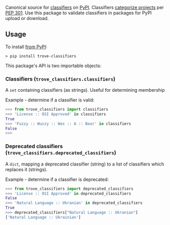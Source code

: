 Canonical source for [classifiers](https://pypi.org/classifiers/) on
[PyPI](https://pypi.org). Classifiers [categorize
projects](https://packaging.python.org/specifications/core-metadata/#classifier-multiple-use)
per [PEP 301](https://www.python.org/dev/peps/pep-0301/). Use this
package to validate classifiers in packages for PyPI upload or
download.

## Usage

To install [from PyPI](https://pypi.org/project/trove-classifiers/):

```
> pip install trove-classifiers
```

This package's API is two importable objects:

### Classifiers (`trove_classifiers.classifiers`)
A `set` containing classifiers (as strings). Useful for determining membership

Example - determine if a classifier is valid:

```python
>>> from trove_classifiers import classifiers
>>> 'License :: OSI Approved' in classifiers
True
>>> 'Fuzzy :: Wuzzy :: Was :: A :: Bear' in classifiers
False
>>>
```

### Deprecated classifiers (`trove_classifiers.deprecated_classifiers`)
A `dict`, mapping a deprecated classifier (string) to a list of classifiers
which replaces it (strings).

Example - determine if a classifier is deprecated:

```python
>>> from trove_classifiers import deprecated_classifiers
>>> 'License :: OSI Approved' in deprecated_classifiers
False
>>> 'Natural Language :: Ukranian' in deprecated_classifiers
True
>>> deprecated_classifiers["Natural Language :: Ukranian"]
['Natural Language :: Ukrainian']
```
